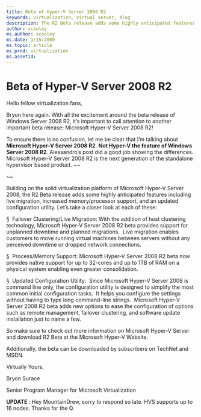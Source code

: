 ```yaml
---
title: Beta of Hyper-V Server 2008 R2
keywords: virtualization, virtual server, blog
description: The R2 Beta release adds some highly anticipated features including live migration, increased memory/processor support, and an updated configuration utility.
author: scooley
ms.author: scooley
ms.date: 1/15/2009
ms.topic: article
ms.prod: virtualization
ms.assetid: 
---
```


# Beta of Hyper-V Server 2008 R2

Hello fellow virtualization fans,

Bryon here again. With all the excitement around the beta release of Windows Server 2008 R2, it’s important to call attention to another important beta release: Microsoft Hyper-V Server 2008 R2! 

To ensure there is no confusion, let me be clear that I’m talking about **Microsoft Hyper-V Server 2008 R2**.  **Not Hyper-V the feature of Windows Server 2008 R2**.  Alessandro’s post did a good job showing the differences. Microsoft Hyper-V Server 2008 R2 is the next generation of the standalone hypervisor based product. ~~

~~

Building on the solid virtualization platform of Microsoft Hyper-V Server 2008, the R2 Beta release adds some highly anticipated features including live migration, increased memory/processor support, and an updated configuration utility. Let’s take a closer look at each of these:

§  Failover Clustering/Live Migration: With the addition of host clustering technology, Microsoft Hyper-V Server 2008 R2 beta provides support for unplanned downtime and planned migrations.  Live migration enables customers to move running virtual machines between servers without any perceived downtime or dropped network connections.

§  Process/Memory Support: Microsoft Hyper-V Server 2008 R2 beta now provides native support for up to 32-cores and up to 1TB of RAM on a physical system enabling even greater consolidation.

§  Updated Configuration Utility:  Since Microsoft Hyper-V Server 2008 is command line only, the configuration utility is designed to simplify the most common initial configuration tasks.  It helps you configure the settings without having to type long command-line strings.  Microsoft Hyper-V Server 2008 R2 beta adds new options to ease the configuration of options such as remote management, failover clustering, and software update installation just to name a few.

So make sure to check out more information on Microsoft Hyper-V Server and download R2 Beta at the Microsoft Hyper-V Website.

Additionally, the beta can be downloaded by subscribers on TechNet and MSDN. 


Virtually Yours,

Bryon Surace 

Senior Program Manager for Microsoft Virtualization



**UPDATE** : Hey MountainDrew, sorry to respond so late. HVS supports up to 16 nodes. Thanks for the Q.
